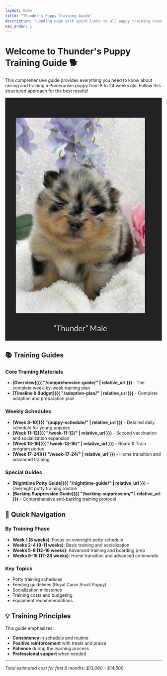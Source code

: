 ```yaml
---
layout: home
title: "Thunder's Puppy Training Guide"
description: "Landing page with quick links to all puppy training resources"
nav_order: 1
---
```


# Welcome to Thunder's Puppy Training Guide 🐕

This comprehensive guide provides everything you need to know about raising and training a Pomeranian puppy from 8 to 24 weeks old. Follow this structured approach for the best results!

![Thunder](images/Thunder_1.jpg)

## 📚 Training Guides

### Core Training Materials
- **[Overview]({{ "/comprehensive-guide/" | relative_url }})** - The complete week-by-week training plan
- **[Timeline & Budget]({{ "/adoption-plan/" | relative_url }})** - Complete adoption and preparation plan

### Weekly Schedules
- **[Week 8-10]({{ "/puppy-schedule/" | relative_url }})** - Detailed daily schedule for young puppies
- **[Week 11-12]({{ "/week-11-12/" | relative_url }})** - Second vaccination and socialization expansion
- **[Week 13-16]({{ "/week-13-16/" | relative_url }})** - Board & Train program period
- **[Week 17-24]({{ "/week-17-24/" | relative_url }})** - Home transition and advanced training

### Special Guides
- **[Nighttime Potty Guide]({{ "/nighttime-guide/" | relative_url }})** - Overnight potty training routine
- **[Barking Suppression Guide]({{ "/barking-suppression/" | relative_url }})** - Comprehensive anti-barking training protocol

## 🎯 Quick Navigation

### By Training Phase
- **Week 1 (8 weeks)**: Focus on overnight potty schedule
- **Weeks 2-4 (9-11 weeks)**: Basic training and socialization
- **Weeks 5-8 (12-16 weeks)**: Advanced training and boarding prep
- **Weeks 9-16 (17-24 weeks)**: Home transition and advanced commands

### Key Topics
- Potty training schedules
- Feeding guidelines (Royal Canin Small Puppy)
- Socialization milestones
- Training costs and budgeting
- Equipment recommendations

## 💡 Training Principles

This guide emphasizes:
- **Consistency** in schedule and routine
- **Positive reinforcement** with treats and praise
- **Patience** during the learning process
- **Professional support** when needed

---

*Total estimated cost for first 6 months: $13,080 - $14,500* 
